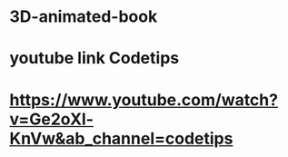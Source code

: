 # 3D-animated-book
# youtube link Codetips
# https://www.youtube.com/watch?v=Ge2oXl-KnVw&ab_channel=codetips
